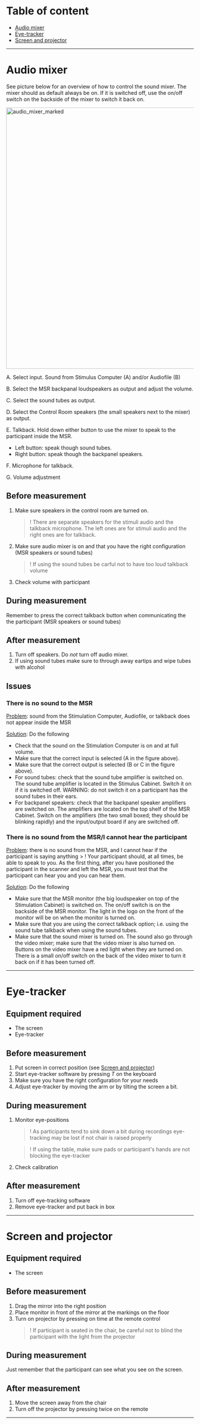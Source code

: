 # Table of content

* [Audio mixer](#audio-mixer)
* [Eye-tracker](#eye-tracker)
* [Screen and projector](#screen-and-projector)

---

# Audio mixer

See picture below for an overview of how to control the sound mixer. The mixer should as default always be on. If it is switched off, use the on/off switch on the backside of the mixer to switch it back on.

<img src="https://github.com/natmegsweden/NatMEG_Wiki/blob/main/wiki_images/audio_mixer_marked.jpg" alt="audio_mixer_marked" width="700"/>


A. Select input. Sound from Stimulus Computer (A) and/or Audiofile (B)

B. Select the MSR backpanal loudspeakers as output and adjust the volume.

C. Select the sound tubes as output.

D. Select the Control Room speakers (the small speakers next to the mixer) as output.

E. Talkback. Hold down either button to use the mixer to speak to the participant inside the MSR.
   - Left button: speak though sound tubes. 
   - Right button: speak though the backpanel speakers.

F. Microphone for talkback.

G. Volume adjustment


## Before measurement
1. Make sure speakers in the control room are turned on. 
   > ! There are separate speakers for the stimuli audio and the talkback microphone. The left ones are for stimuli audio and the right ones are for talkback.
2. Make sure audio mixer is on and that you have the right configuration (MSR speakers or sound tubes)
   > ! If using the sound tubes be carful not to have too loud talkback volume
3. Check volume with participant

## During measurement
Remember to press the correct talkback button when communicating the the participant (MSR speakers or sound tubes)

## After measurement
1. Turn off speakers. Do *not* turn off audio mixer.
2. If using sound tubes make sure to through away eartips and wipe tubes with alcohol

## Issues
### There is no sound to the MSR

<u>Problem</u>: sound from the Stimulation Computer, Audiofile, or talkback does not appear inside the MSR

<u>Solution</u>: Do the following
- Check that the sound on the Stimulation Computer is on and at full volume.
- Make sure that the correct input is selected (A in the figure above).
- Make sure that the correct output is selected (B or C in the figure above).
- For sound tubes: check that the sound tube amplifier is switched on. The sound tube amplifier is located in the Stimulus Cabinet. Switch it on if it is switched off. WARNING: do not switch it on a participant has the sound tubes in their ears. 
- For backpanel speakers: check that the backpanel speaker amplifiers are switched on. The amplifiers are located on the top shelf of the MSR Cabinet. Switch on the amplifiers (the two small boxed; they should be blinking rapidly) and the input/output board if any are switched off.

### There is no sound from the MSR/I cannot hear the participant

<u>Problem</u>: there is no sound from the MSR, and I cannot hear if the participant is saying anything
    > ! Your participant should, at all times, be able to speak to you. As the first thing, after you have positioned the participant in the scanner and left the MSR, you must test that the participant can hear you and you can hear them.

<u>Solution</u>: Do the following
- Make sure that the MSR monitor (the big loudspeaker on top of the Stimulation Cabinet) is switched on. The on/off switch is on the backside of the MSR monitor. The light in the logo on the front of the monitor will be on when the monitor is turned on.
- Make sure that you are using the correct talkback option; i.e. using the sound tube talkback when using the sound tubes.
- Make sure that the sound mixer is turned on. The sound also go through the video mixer; make sure that the video mixer is also turned on. Buttons on the video mixer have a red light when they are turned on. There is a small on/off switch on the back of the video mixer to turn it back on if it has been turned off.

---

# Eye-tracker

## Equipment required
- The screen
- Eye-tracker

## Before measurement
1. Put screen in correct position (see [Screen and projector](#screen-and-projector))
2. Start eye-tracker software by pressing *T* on the keyboard
3. Make sure you have the right configuration for your needs
4. Adjust eye-tracker by moving the arm or by tilting the screen a bit. 

## During measurement
1. Monitor eye-positions 
    > ! As participants tend to sink down a bit during recordings eye-tracking may be lost if not chair is raised properly
   
    > ! If using the table, make sure pads or participant's hands are not blocking the eye-tracker

2. Check calibration

## After measurement
1. Turn off eye-tracking software
2. Remove eye-tracker and put back in box





---

# Screen and projector

## Equipment required
- The screen

## Before measurement
1. Drag the mirror into the right position
2. Place monitor in front of the mirror at the markings on the floor
3. Turn on projector by pressing on time at the remote control
    > ! If participant is seated in the chair, be careful not to blind the participant with the light from the projector

## During measurement
Just remember that the participant can see what you see on the screen.

## After measurement
1. Move the screen away from the chair
2. Turn off the projector by pressing twice on the remote

---


